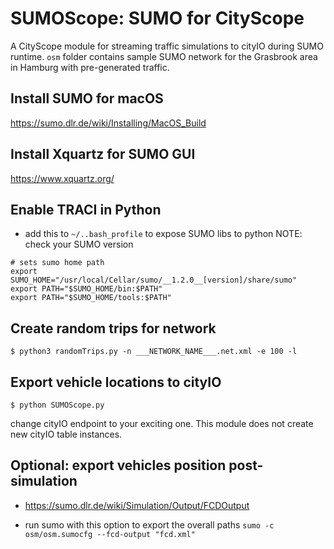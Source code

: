 # SUMOScope: SUMO for CityScope

A CityScope module for streaming traffic simulations to cityIO during SUMO runtime.
`osm` folder contains sample SUMO network for the Grasbrook area in Hamburg with pre-generated traffic.

## Install SUMO for macOS

https://sumo.dlr.de/wiki/Installing/MacOS_Build

## Install Xquartz for SUMO GUI

https://www.xquartz.org/

## Enable TRACI in Python

- add this to `‎⁨~/..bash_profile` to expose SUMO libs to python
  NOTE: check your SUMO version

```
# sets sumo home path
export SUMO_HOME="/usr/local/Cellar/sumo/__1.2.0__[version]/share/sumo"
export PATH="$SUMO_HOME/bin:$PATH"
export PATH="$SUMO_HOME/tools:$PATH"
```

## Create random trips for network

`$ python3 randomTrips.py -n ___NETWORK_NAME___.net.xml -e 100 -l`

## Export vehicle locations to cityIO

`$ python SUMOScope.py`

change cityIO endpoint to your exciting one. This module does not create new cityIO table instances.

## Optional: export vehicles position post-simulation

- https://sumo.dlr.de/wiki/Simulation/Output/FCDOutput

- run sumo with this option to export the overall paths
  `sumo -c osm/osm.sumocfg --fcd-output "fcd.xml"`
